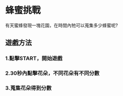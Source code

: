 # 蜂蜜挑戰
有天蜜蜂發現一塊花園，在時間內牠可以蒐集多少蜂蜜呢?

## 遊戲方法
### 1.點擊START，開始遊戲
### 2.30秒內點擊花朵，不同花朵有不同分數
### 3.蒐集花朵得到分數
